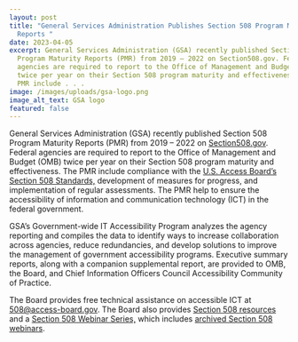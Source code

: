 ```yaml
---
layout: post
title: "General Services Administration Publishes Section 508 Program Maturity
  Reports "
date: 2023-04-05
excerpt: General Services Administration (GSA) recently published Section 508
  Program Maturity Reports (PMR) from 2019 – 2022 on Section508.gov. Federal
  agencies are required to report to the Office of Management and Budget (OMB)
  twice per year on their Section 508 program maturity and effectiveness. The
  PMR include . . .
image: /images/uploads/gsa-logo.png
image_alt_text: GSA logo
featured: false
---
```

General Services Administration (GSA) recently published Section 508 Program Maturity Reports (PMR) from 2019 – 2022 on [Section508.gov](https://www.section508.gov/manage/reporting/section-508-program-maturity-reports/). Federal agencies are required to report to the Office of Management and Budget (OMB) twice per year on their Section 508 program maturity and effectiveness. The PMR include compliance with the [U.S. Access Board’s Section 508 Standards,](https://www.access-board.gov/ict/) development of measures for progress, and implementation of regular assessments. The PMR help to ensure the accessibility of information and communication technology (ICT) in the federal government. 

GSA’s Government-wide IT Accessibility Program analyzes the agency reporting and compiles the data to identify ways to increase collaboration across agencies, reduce redundancies, and develop solutions to improve the management of government accessibility programs. Executive summary reports, along with a companion supplemental report, are provided to OMB, the Board, and Chief Information Officers Council Accessibility Community of Practice. 

The Board provides free technical assistance on accessible ICT at [508@access-board.gov](mailto:508@access-board.gov). The Board also provides [Section 508 resources](https://www.access-board.gov/ict/#additional-resources) and a [Section 508 Webinar Series,](<http://www.accessibilityonline.org/cioc-508/schedule/)>) which includes [archived Section 508 webinars](https://www.accessibilityonline.org/cioc-508/archives/).
